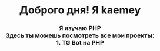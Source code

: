 <h1 align="center">
  Доброго дня! Я kaemey
</h1>
<h3 align="center">
  Я изучаю PHP<br>
  Здесь ты можешь посмотреть все мои проекты:<br>
  1. TG Bot на PHP
</h3>
